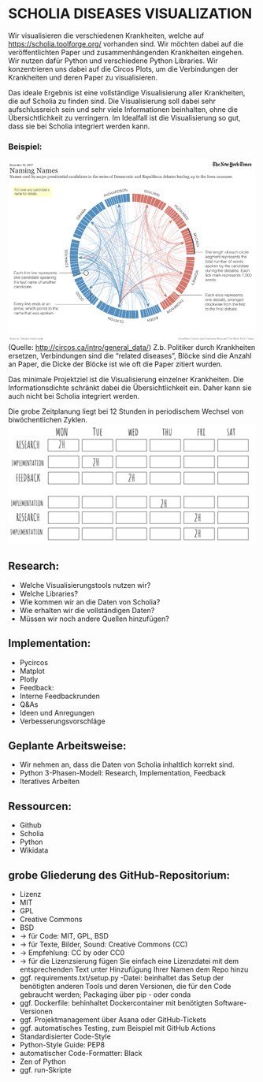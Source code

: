 # SCHOLIA DISEASES VISUALIZATION

Wir visualisieren die verschiedenen Krankheiten, welche auf https://scholia.toolforge.org/  vorhanden sind. Wir möchten dabei auf die veröffentlichten Paper und zusammenhängenden Krankheiten eingehen. Wir nutzen dafür Python und verschiedene Python Libraries. Wir konzentrieren uns dabei auf die Circos Plots, um die Verbindungen der Krankheiten und deren Paper zu visualisieren. 

Das ideale Ergebnis ist eine vollständige Visualisierung aller Krankheiten, die auf Scholia zu finden sind. Die Visualisierung soll dabei sehr aufschlussreich sein und sehr viele Informationen beinhalten, ohne die Übersichtlichkeit zu verringern. Im Idealfall ist die Visualisierung so gut, dass sie bei Scholia integriert werden kann.

### Beispiel: 
![Example](https://github.com/kaiserog/2022-10-19-DIS18_a_b_Praxisprojekt_I-Grundlagen_und_Anweldungen_von_Knowledge_Graphs/blob/main/content/images/circos-naming-names-nyt.png)
(Quelle: http://circos.ca/intro/general_data/)
Z.b. Politiker durch Krankheiten ersetzen, Verbindungen sind die “related diseases”, Blöcke sind die Anzahl an Paper, die Dicke der Blöcke ist wie oft die Paper zitiert wurden.

Das minimale Projektziel ist die Visualisierung einzelner Krankheiten. Die Informationsdichte schränkt dabei die Übersichtlichkeit ein. Daher kann sie auch nicht bei Scholia integriert werden. 

Die grobe Zeitplanung liegt bei 12 Stunden in periodischem Wechsel von biwöchentlichen Zyklen.
![Timetable](https://github.com/kaiserog/2022-10-19-DIS18_a_b_Praxisprojekt_I-Grundlagen_und_Anweldungen_von_Knowledge_Graphs/blob/main/content/images/image2.png)

## Research:
- Welche Visualisierungstools nutzen wir?
- Welche Libraries?
- Wie kommen wir an die Daten von Scholia?
- Wie erhalten wir die vollständigen Daten?
- Müssen wir noch andere Quellen hinzufügen?

## Implementation:
- Pycircos
- Matplot
- Plotly
- Feedback:
- Interne Feedbackrunden
- Q&As
- Ideen und Anregungen
- Verbesserungsvorschläge 

## Geplante Arbeitsweise:
- Wir nehmen an, dass die Daten von Scholia inhaltlich korrekt sind.
- Python
3-Phasen-Modell: Research, Implementation, Feedback
- Iteratives Arbeiten

## Ressourcen:
- Github
- Scholia
- Python
- Wikidata
 
## grobe Gliederung des GitHub-Repositorium:
- Lizenz
- MIT
- GPL
- Creative Commons
- BSD
- -> für Code: MIT, GPL, BSD
- -> für Texte, Bilder, Sound: Creative Commons (CC)
- -> Empfehlung: CC by oder CC0
- -> für die Lizenzsierung fügen Sie einfach eine Lizenzdatei mit dem entsprechenden Text unter Hinzufügung Ihrer Namen dem Repo hinzu
- ggf. requirements.txt/setup.py -Datei: beinhaltet das Setup der benötigten anderen Tools und deren Versionen, die für den Code gebraucht werden; Packaging über pip - oder conda
- ggf. Dockerfile: behinhaltet Dockercontainer mit benötigten Software-Versionen
- ggf. Projektmanagement über Asana oder GitHub-Tickets
- ggf. automatisches Testing, zum Beispiel mit GitHub Actions
- Standardisierter Code-Style
- Python-Style Guide: PEP8
- automatischer Code-Formatter: Black
- Zen of Python
- ggf. run-Skripte

